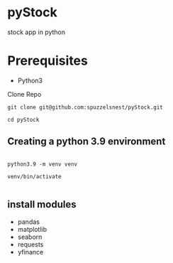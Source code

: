 # pyStock
stock app in python


# Prerequisites

- Python3 

Clone Repo

```
git clone git@github.com:spuzzelsnest/pyStock.git

cd pyStock

```

## Creating a python 3.9 environment

```

python3.9 -m venv venv

venv/bin/activate


```

## install modules
- pandas
- matplotlib
- seaborn
- requests
- yfinance

